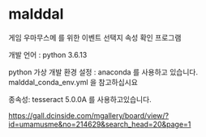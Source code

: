 # malddal


게임 우마무스메 를 위한 이벤트 선택지 속성 확인 프로그램


개발 언어 : python 3.6.13

python 가상 개발 환경 설정 : anaconda 를 사용하고 있습니다. malddal_conda_env.yml 을 참고하십시요

종속성: tesseract 5.0.0A 를 사용하고있습니다.

https://gall.dcinside.com/mgallery/board/view/?id=umamusme&no=214629&search_head=20&page=1
